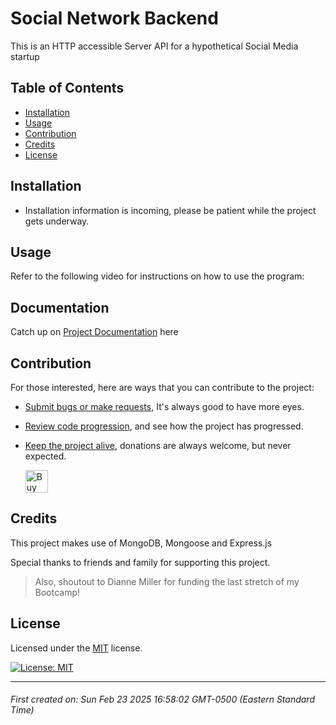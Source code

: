 # Social Network Backend

This is an HTTP accessible Server API for a hypothetical Social Media startup



## Table of Contents

- [Installation](#installation)
- [Usage](#usage)
- [Contribution](#contribution)
- [Credits](#credits)
- [License](#license)





## Installation

* Installation information is incoming, please be patient while the project gets underway.





## Usage

Refer to the following video for instructions on how to use the program:





## Documentation

Catch up on [Project Documentation](https://github.com/ArtOfTheNiles/social-network-backend/wiki) here




## Contribution

For those interested, here are ways that you can contribute to the project:

* [Submit bugs or make requests](https://github.com/ArtOfTheNiles/social-network-backend/issues), It's always good to have more eyes.
* [Review code progression](https://github.com/ArtOfTheNiles/social-network-backend/pulls), and see how the project has progressed.
* [Keep the project alive](https://ko-fi.com/artoftheniles#), donations are always welcome, but never expected.

    <a href='https://ko-fi.com/V7V116V0Z9' target='_blank'><img height='36' style='border:0px;height:36px;' src='https://storage.ko-fi.com/cdn/kofi6.png?v=6' border='0' alt='Buy Me a Coffee at ko-fi.com' /></a>




## Credits

This project makes use of MongoDB, Mongoose and Express.js

Special thanks to friends and family for supporting this project.

> Also, shoutout to Dianne Miller for funding the last stretch of my Bootcamp!


## License

Licensed under the [MIT](LICENSE.txt) license. 

[![License: MIT](https://img.shields.io/badge/License-MIT-yellow.svg)](https://opensource.org/licenses/MIT)

---

###### First created on: Sun Feb 23 2025 16:58:02 GMT-0500 (Eastern Standard Time)
